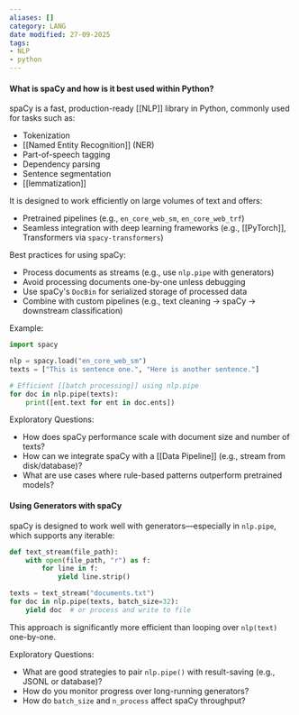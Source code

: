 ```yaml
---
aliases: []
category: LANG
date modified: 27-09-2025
tags:
- NLP
- python
---
```

#### What is spaCy and how is it best used within Python? 

spaCy is a fast, production-ready [[NLP]] library in Python, commonly used for tasks such as:

 - Tokenization
 - [[Named Entity Recognition]] (NER)
 - Part-of-speech tagging
 - Dependency parsing
 - Sentence segmentation
 - [[lemmatization]]

It is designed to work efficiently on large volumes of text and offers:

 - Pretrained pipelines (e.g., `en_core_web_sm`, `en_core_web_trf`)
 - Seamless integration with deep learning frameworks (e.g., [[PyTorch]], Transformers via `spacy-transformers`)

Best practices for using spaCy:

 - Process documents as streams (e.g., use `nlp.pipe` with generators)
 - Avoid processing documents one-by-one unless debugging
 - Use spaCy's `DocBin` for serialized storage of processed data
 - Combine with custom pipelines (e.g., text cleaning → spaCy → downstream classification)

Example:

```python
import spacy

nlp = spacy.load("en_core_web_sm")
texts = ["This is sentence one.", "Here is another sentence."]

# Efficient [[batch processing]] using nlp.pipe
for doc in nlp.pipe(texts):
    print([ent.text for ent in doc.ents])
```

Exploratory Questions:

 - How does spaCy performance scale with document size and number of texts?
 - How can we integrate spaCy with a [[Data Pipeline]] (e.g., stream from disk/database)?
 - What are use cases where rule-based patterns outperform pretrained models?

#### Using Generators with spaCy

spaCy is designed to work well with generators—especially in `nlp.pipe`, which supports any iterable:

```python
def text_stream(file_path):
    with open(file_path, "r") as f:
        for line in f:
            yield line.strip()

texts = text_stream("documents.txt")
for doc in nlp.pipe(texts, batch_size=32):
    yield doc  # or process and write to file
```

This approach is significantly more efficient than looping over `nlp(text)` one-by-one.

Exploratory Questions:
 - What are good strategies to pair `nlp.pipe()` with result-saving (e.g., JSONL or database)?
 - How do you monitor progress over long-running generators?
 - How do `batch_size` and `n_process` affect spaCy throughput?